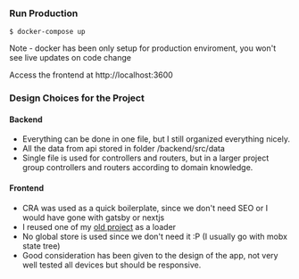 ### Run Production
`$ docker-compose up`

Note - docker has been only setup for production enviroment, you won't see live updates on code change

Access the frontend at http://localhost:3600

### Design Choices for the Project
#### Backend
- Everything can be done in one file, but I still organized everything nicely.
- All the data from api stored in folder /backend/src/data
- Single file is used for controllers and routers, but in a larger project group controllers and routers according to domain knowledge.
#### Frontend
- CRA was used as a quick boilerplate, since we don't need SEO or I would have gone with gatsby or nextjs
- I reused one of my [old project](https://www.instagram.com/p/CA2qXnuJ5Ud/) as a loader
- No global store is used since we don't need it :P (I usually go with mobx state tree)
- Good consideration has been given to the design of the app, not very well tested all devices but should be responsive.
